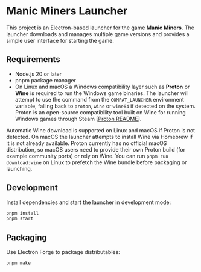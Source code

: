 # Manic Miners Launcher

This project is an Electron-based launcher for the game **Manic Miners**. The launcher downloads and manages multiple game versions and provides a simple user interface for starting the game.

## Requirements

- Node.js 20 or later
- pnpm package manager
- On Linux and macOS a Windows compatibility layer such as **Proton** or **Wine** is required to run the Windows game binaries. The launcher will attempt to use the command from the `COMPAT_LAUNCHER` environment variable, falling back to `proton`, `wine` or `wine64` if detected on the system. Proton is an open-source compatibility tool built on Wine for running Windows games through Steam [[Proton README](https://github.com/ValveSoftware/Proton)].

Automatic Wine download is supported on Linux and macOS if Proton is not detected. On macOS the launcher attempts to install Wine via Homebrew if it is not already available. Proton currently has no official macOS distribution, so macOS users need to provide their own Proton build (for example community ports) or rely on Wine. You can run `pnpm run download:wine` on Linux to prefetch the Wine bundle before packaging or launching.

## Development

Install dependencies and start the launcher in development mode:

```bash
pnpm install
pnpm start
```

## Packaging

Use Electron Forge to package distributables:

```bash
pnpm make
```
